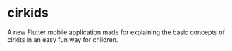 # cirkids

A new Flutter mobile application made for explaining the basic concepts of cirkits in an easy fun way for children.




